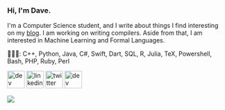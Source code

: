 ### Hi, I'm Dave.
I'm a Computer Science student, and I write about things I find interesting on my [blog](https://adeeconometrics.github.io/dcode_blogs/). I am working on writing compilers. Aside from that, I am interested in Machine Learning and Formal Languages.
 
👩🏻‍💻: C++, Python, Java, C#, Swift, Dart, SQL, R, Julia, TeX, Powershell, Bash, PHP, Ruby, Perl


[<img src='https://cdn.jsdelivr.net/npm/simple-icons@3.0.1/icons/hashnode.svg' alt='dev' height='40'>](https://dcode.hashnode.dev/)  [<img src='https://cdn.jsdelivr.net/npm/simple-icons@3.0.1/icons/linkedin.svg' alt='linkedin' height='40'>](https://www.linkedin.com/in/https://www.linkedin.com/in/dave-amiana-8548a91aa/?originalSubdomain=ph/)  [<img src='https://cdn.jsdelivr.net/npm/simple-icons@3.0.1/icons/twitter.svg' alt='twitter' height='40'>](https://twitter.com/https://twitter.com/iamdeb25) [<img src='https://cdn.jsdelivr.net/npm/simple-icons@3.0.1/icons/dev-dot-to.svg' alt='dev' height='40'>](https://dev.to/https://dev.to/iamdeb25)

![](https://github-profile-summary-cards.vercel.app/api/cards/profile-details?adeeconometrics=vn7n24fzkq&theme=default)
